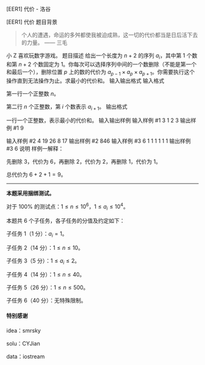 



[EER1] 代价 - 洛谷














[EER1] 代价
题目背景
> 个人的遭遇，命运的多舛都使我被迫成熟，这一切的代价都当是日后活下去的力量。
——  三毛

小 Z 喜欢玩数字游戏。
题目描述
给出一个长度为 $n+2$ 的序列 $a_i$，其中第 $1$ 个数和第 $n+2$ 个数固定为 $1$。你每次可以选择序列中间的一个数删除（不能是第一个和最后一个），删除位置 $p$ 上的数的代价为 $a_{p-1} \times a_p \times a_{p+1}$。你需要执行这个操作直到无法操作为止。求最小的代价和。
输入输出格式
输入格式

第一行一个正整数 $n$。

第二行 $n$ 个正整数，第 $i$ 个数表示 $a_{i+1}$。
输出格式

一行一个正整数，表示最小的代价和。
输入输出样例
输入样例 #1
3
1 2 3
输出样例 #1
9

输入样例 #2
4
19 26 8 17
输出样例 #2
846
输入样例 #3
6
1 1 1 1 1 1
输出样例 #3
6
说明
样例一解释：

先删除 $3$，代价为 $6$，再删除 $2$，代价为 $2$，再删除 $1$，代价为 $1$。

总代价为 $6+2+1=9$。

---

**本题采用捆绑测试。**

对于 $100\%$ 的测试点：$1 \leq n \leq 10^6$，$1 \leq a_i \leq 10^4$。

本题共 $6$ 个子任务，各子任务的分值及约定如下：

子任务 $1$（$1$ 分）：$a_i = 1$。

子任务 $2$（$14$ 分）：$1 \leq n \leq 10$。

子任务 $3$（$5$ 分）：$1 \leq a_i \leq 2$。

子任务 $4$（$14$ 分）：$1 \leq n \leq 40$。

子任务 $5$（$26$ 分）：$1 \leq n \leq 500$。

子任务 $6$（$40$ 分）：无特殊限制。

#### 特别感谢

idea：smrsky

solu：CYJian

data：iostream






